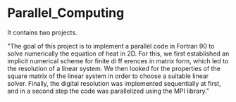 # Parallel_Computing

It contains two projects.

"The goal of this project is to implement a parallel code in Fortran 90 to solve numerically the equation of heat in 2D.
For this, we first established an implicit numerical scheme for finite di ff erences in matrix form, which led to the resolution of a linear system. We then looked for the properties of the square matrix of the linear system in order to choose a suitable linear solver.
Finally, the digital resolution was implemented sequentially at first, and in a second step the code was parallelized using the MPI library."
